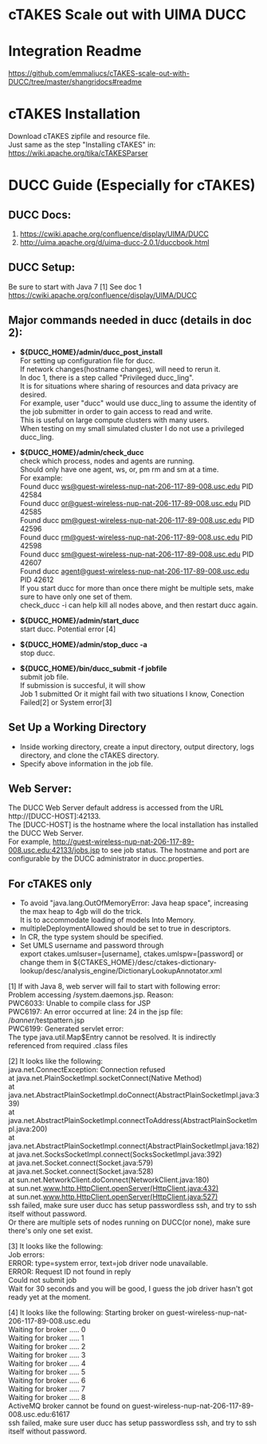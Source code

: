 # cTAKES Scale out with UIMA DUCC  

# Integration Readme   
https://github.com/emmaliucs/cTAKES-scale-out-with-DUCC/tree/master/shangridocs#readme

# cTAKES Installation  
Download cTAKES zipfile and resource file.  
Just same as the step "Installing cTAKES" in:  
https://wiki.apache.org/tika/cTAKESParser  

# DUCC Guide (Especially for cTAKES)

## DUCC Docs:
1. https://cwiki.apache.org/confluence/display/UIMA/DUCC
2. http://uima.apache.org/d/uima-ducc-2.0.1/duccbook.html

## DUCC Setup:
Be sure to start with Java 7 [1]
See doc 1 https://cwiki.apache.org/confluence/display/UIMA/DUCC

## Major commands needed in ducc (details in doc 2):
* **${DUCC_HOME}/admin/ducc_post_install**  
  For setting up configuration file for ducc.  
  If network changes(hostname changes), will need to rerun it.  
  In doc 1, there is a step called "Privileged ducc_ling".  
  It is for situations where sharing of resources and data privacy are desired.  
  For example, user "ducc" would use ducc_ling to assume the identity of the job submitter in order to gain access to read and    write.  
  This is useful on large compute clusters with many users.  
  When testing on my small simulated cluster I do not use a privileged ducc_ling.  
  
* **${DUCC_HOME}/admin/check_ducc**  
  check which process, nodes and agents are running.  
  Should only have one agent, ws, or, pm rm and sm at a time.  
  For example:  
  Found ducc ws@guest-wireless-nup-nat-206-117-89-008.usc.edu PID 42584  
  Found ducc or@guest-wireless-nup-nat-206-117-89-008.usc.edu PID 42585  
  Found ducc pm@guest-wireless-nup-nat-206-117-89-008.usc.edu PID 42596  
  Found ducc rm@guest-wireless-nup-nat-206-117-89-008.usc.edu PID 42598  
  Found ducc sm@guest-wireless-nup-nat-206-117-89-008.usc.edu PID 42607  
  Found ducc agent@guest-wireless-nup-nat-206-117-89-008.usc.edu PID 42612  
  If you start ducc for more than once there might be multiple sets, make sure to have only one set of them.  
  check_ducc -i can help kill all nodes above, and then restart ducc again.  

* **${DUCC_HOME}/admin/start_ducc**  
  start ducc. 
  Potential error [4]

* **${DUCC_HOME}/admin/stop_ducc -a**  
  stop ducc. 

* **${DUCC_HOME}/bin/ducc_submit -f jobfile**  
  submit job file.  
  If submission is succesful, it will show  
  Job 1 submitted
  Or it might fail with two situations I know, Conection Failed[2] or System error[3]  

## Set Up a Working Directory  
* Inside working directory, create a input directory, output directory, logs directory, and clone the cTAKES directory.  
* Specify above information in the job file.

## Web Server:
  The DUCC Web Server default address is accessed from the URL http://[DUCC-HOST]:42133.  
  The [DUCC-HOST] is the hostname where the local installation has installed the DUCC Web Server.  
  For example, http://guest-wireless-nup-nat-206-117-89-008.usc.edu:42133/jobs.jsp to see job status.
  The hostname and port are configurable by the DUCC administrator in ducc.properties.  

## For cTAKES only  
* To avoid "java.lang.OutOfMemoryError: Java heap space", increasing the max heap to 4gb will do the trick.  
It is to accommodate loading of models Into Memory.  
* multipleDeploymentAllowed should be set to true in descriptors.  
* In CR, the type system should be specified.  
* Set UMLS username and password through  
export ctakes.umlsuser=[username], ctakes.umlspw=[password]  or
change them in ${CTAKES_HOME}/desc/ctakes-dictionary-lookup/desc/analysis_engine/DictionaryLookupAnnotator.xml  



[1] If with Java 8, web server will fail to start with following error:  
Problem accessing /system.daemons.jsp. Reason:  
PWC6033: Unable to compile class for JSP  
PWC6197: An error occurred at line: 24 in the jsp file:  
/$banner/$testpattern.jsp  
PWC6199: Generated servlet error:  
The type java.util.Map$Entry cannot be resolved. It is indirectly  
referenced from required .class files  

[2] It looks like the following:  
java.net.ConnectException: Connection refused  
	at java.net.PlainSocketImpl.socketConnect(Native Method)  
	at java.net.AbstractPlainSocketImpl.doConnect(AbstractPlainSocketImpl.java:339)  
	at java.net.AbstractPlainSocketImpl.connectToAddress(AbstractPlainSocketImpl.java:200)  
	at java.net.AbstractPlainSocketImpl.connect(AbstractPlainSocketImpl.java:182)  
	at java.net.SocksSocketImpl.connect(SocksSocketImpl.java:392)  
	at java.net.Socket.connect(Socket.java:579)  
	at java.net.Socket.connect(Socket.java:528)  
	at sun.net.NetworkClient.doConnect(NetworkClient.java:180)  
	at sun.net.www.http.HttpClient.openServer(HttpClient.java:432)  
	at sun.net.www.http.HttpClient.openServer(HttpClient.java:527)  
ssh failed, make sure user ducc has setup passwordless ssh, and try to ssh itself without password.  
Or there are multiple sets of nodes running on DUCC(or none), make sure there's only one set exist.  

[3] It looks like the following:  
Job errors:  
ERROR:  type=system error, text=job driver node unavailable.  
ERROR: Request ID not found in reply  
Could not submit job  
Wait for 30 seconds and you will be good, I guess the job driver hasn't got ready yet at the moment.

[4] It looks like the following: 
Starting broker on guest-wireless-nup-nat-206-117-89-008.usc.edu  
Waiting for broker ..... 0  
Waiting for broker ..... 1  
Waiting for broker ..... 2  
Waiting for broker ..... 3  
Waiting for broker ..... 4  
Waiting for broker ..... 5  
Waiting for broker ..... 6  
Waiting for broker ..... 7  
Waiting for broker ..... 8  
ActiveMQ broker cannot be found on guest-wireless-nup-nat-206-117-89-008.usc.edu:61617  
ssh failed, make sure user ducc has setup passwordless ssh, and try to ssh itself without password.
